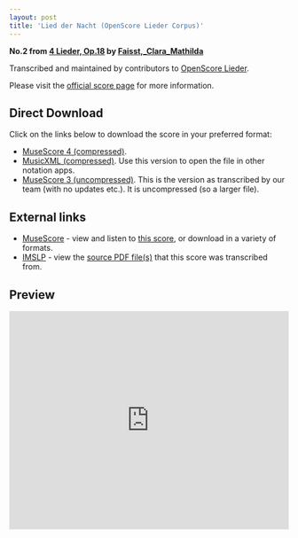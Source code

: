 ```yaml
---
layout: post
title: 'Lied der Nacht (OpenScore Lieder Corpus)'
---
```


__No.2 from [4 Lieder, Op.18](https://fourscoreandmore.org/openscore/lieder/Faisst,_Clara_Mathilda/4_Lieder,_Op.18/) by [Faisst,_Clara_Mathilda](https://fourscoreandmore.org/openscore/lieder/Faisst,_Clara_Mathilda)__

Transcribed and maintained by contributors to [OpenScore Lieder].

Please visit the [official score page] for more information.

[official score page]: https://musescore.com/openscore-lieder-corpus/scores/6570192
[OpenScore Lieder]: https://musescore.com/openscore-lieder-corpus

## Direct Download

Click on the links below to download the score in your preferred format:
- [MuseScore 4 (compressed)](https://fourscoreandmore.org/openscore/lieder/Faisst,_Clara_Mathilda/4_Lieder,_Op.18/2_Lied_der_Nacht.mscz).
- [MusicXML (compressed)](https://fourscoreandmore.org/openscore/lieder/Faisst,_Clara_Mathilda/4_Lieder,_Op.18/2_Lied_der_Nacht.mxl). Use this version to open the file in other notation apps.
- [MuseScore 3 (uncompressed)](https://raw.githubusercontent.com/OpenScore/Lieder/refs/heads/main/scores/Faisst,_Clara_Mathilda/4_Lieder,_Op.18/2_Lied_der_Nacht/lc6570192.mscx). This is the version as transcribed by our team (with no updates etc.). It is uncompressed (so a larger file).

## External links

- [MuseScore] - view and listen to [this score][MuseScore], or download in a variety of formats.
- [IMSLP] - view the [source PDF file(s)][IMSLP] that this score was transcribed from.

[MuseScore]: https://musescore.com/score/6570192
[IMSLP]: https://imslp.org/wiki/Special:ReverseLookup/622485

## Preview

<iframe width="100%" height="394" src="https://musescore.com/openscore-lieder-corpus/scores/6570192/embed" frameborder="0" allowfullscreen allow="autoplay; fullscreen"></iframe>

